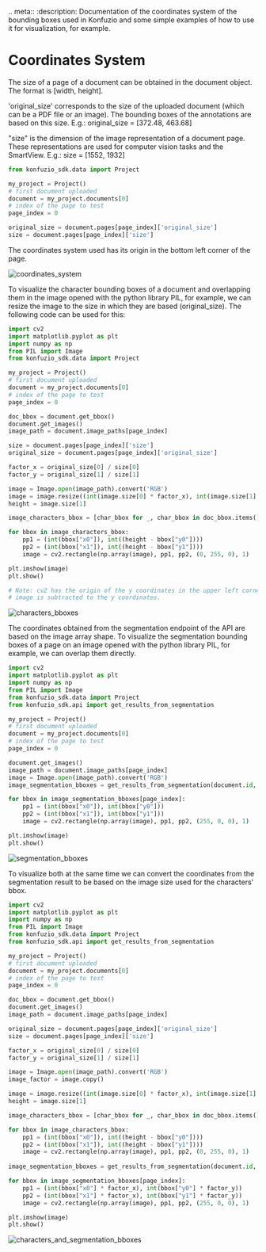 .. meta::
   :description: Documentation of the coordinates system of the bounding boxes used in Konfuzio and some simple examples of how to use it for visualization, for example.

# Coordinates System

The size of a page of a document can be obtained in the document object.
The format is [width, height].

'original_size' corresponds to the size of the uploaded document (which can be a PDF file or an image).
  The bounding boxes of the annotations are based on this size.
   E.g.: original_size = [372.48, 463.68]

"size" is the dimension of the image representation of a document page. These representations are used for computer vision tasks and the SmartView.
  E.g.: size = [1552, 1932]
  

```python
from konfuzio_sdk.data import Project

my_project = Project()
# first document uploaded
document = my_project.documents[0]
# index of the page to test
page_index = 0

original_size = document.pages[page_index]['original_size']
size = document.pages[page_index]['size']
```

The coordinates system used has its origin in the bottom left corner of the page.

![coordinates_system](../_static/img/coordinates_schema.png)


To visualize the character bounding boxes of a document and overlapping them in the image opened with the python
library PIL, for example, we can resize the image to the size in which they are based (original_size).
The following code can be used for this:

```python
import cv2
import matplotlib.pyplot as plt
import numpy as np
from PIL import Image
from konfuzio_sdk.data import Project

my_project = Project()
# first document uploaded
document = my_project.documents[0]
# index of the page to test
page_index = 0

doc_bbox = document.get_bbox()
document.get_images()
image_path = document.image_paths[page_index]

size = document.pages[page_index]['size']  
original_size = document.pages[page_index]['original_size']

factor_x = original_size[0] / size[0]
factor_y = original_size[1] / size[1]

image = Image.open(image_path).convert('RGB')
image = image.resize((int(image.size[0] * factor_x), int(image.size[1] * factor_y)))
height = image.size[1]

image_characters_bbox = [char_bbox for _, char_bbox in doc_bbox.items() if char_bbox["page_number"] - 1 == page_index]

for bbox in image_characters_bbox:
    pp1 = (int(bbox["x0"]), int((height - bbox["y0"])))
    pp2 = (int(bbox["x1"]), int((height - bbox["y1"])))
    image = cv2.rectangle(np.array(image), pp1, pp2, (0, 255, 0), 1)

plt.imshow(image)
plt.show()

# Note: cv2 has the origin of the y coordinates in the upper left corner. Therefore, for visualization, the height of the
# image is subtracted to the y coordinates.
```

![characters_bboxes](../_static/img/bboxes_characters.png)

The coordinates obtained from the segmentation endpoint of the API are based on the image array shape.
To visualize the segmentation bounding boxes of a page on an image opened with the python library PIL, for example, 
we can overlap them directly.

```python
import cv2
import matplotlib.pyplot as plt
import numpy as np
from PIL import Image
from konfuzio_sdk.data import Project
from konfuzio_sdk.api import get_results_from_segmentation

my_project = Project()
# first document uploaded
document = my_project.documents[0]
# index of the page to test
page_index = 0

document.get_images()
image_path = document.image_paths[page_index]
image = Image.open(image_path).convert('RGB')
image_segmentation_bboxes = get_results_from_segmentation(document.id, my_project.id)

for bbox in image_segmentation_bboxes[page_index]:
    pp1 = (int(bbox["x0"]), int(bbox["y0"]))
    pp2 = (int(bbox["x1"]), int(bbox["y1"]))
    image = cv2.rectangle(np.array(image), pp1, pp2, (255, 0, 0), 1)

plt.imshow(image)
plt.show()

```

![segmentation_bboxes](../_static/img/bboxes_segmentation.png)

To visualize both at the same time we can convert the coordinates from the segmentation result to be based on the image
size used for the characters' bbox.

```python
import cv2
import matplotlib.pyplot as plt
import numpy as np
from PIL import Image
from konfuzio_sdk.data import Project
from konfuzio_sdk.api import get_results_from_segmentation

my_project = Project()
# first document uploaded
document = my_project.documents[0]
# index of the page to test
page_index = 0

doc_bbox = document.get_bbox()
document.get_images()
image_path = document.image_paths[page_index]

original_size = document.pages[page_index]['original_size']
size = document.pages[page_index]['size']

factor_x = original_size[0] / size[0]
factor_y = original_size[1] / size[1]

image = Image.open(image_path).convert('RGB')
image_factor = image.copy()

image = image.resize((int(image.size[0] * factor_x), int(image.size[1] * factor_y)))
height = image.size[1]

image_characters_bbox = [char_bbox for _, char_bbox in doc_bbox.items() if char_bbox["page_number"] - 1 == page_index]

for bbox in image_characters_bbox:
    pp1 = (int(bbox["x0"]), int((height - bbox["y0"])))
    pp2 = (int(bbox["x1"]), int((height - bbox["y1"])))
    image = cv2.rectangle(np.array(image), pp1, pp2, (0, 255, 0), 1)
    
image_segmentation_bboxes = get_results_from_segmentation(document.id, my_project.id)

for bbox in image_segmentation_bboxes[page_index]:
    pp1 = (int(bbox["x0"] * factor_x), int(bbox["y0"] * factor_y))
    pp2 = (int(bbox["x1"] * factor_x), int(bbox["y1"] * factor_y))
    image = cv2.rectangle(np.array(image), pp1, pp2, (255, 0, 0), 1)

plt.imshow(image)
plt.show()
```
![characters_and_segmentation_bboxes](../_static/img/bboxes_overlap.png)
